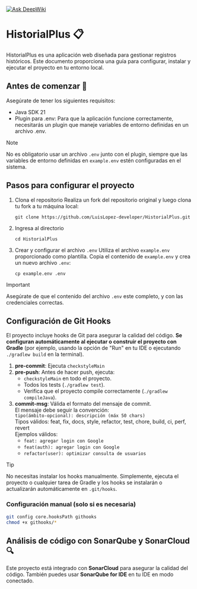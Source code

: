 [![Ask DeepWiki](https://deepwiki.com/badge.svg)](https://deepwiki.com/luislh-dev/HistorialPlus)

# HistorialPlus  📋

HistorialPlus es una aplicación web diseñada para gestionar registros históricos. Este documento proporciona una guía
para configurar, instalar y ejecutar el proyecto en tu entorno local.

## Antes de comenzar 🚀
Asegúrate de tener los siguientes requisitos:
- Java SDK 21
- Plugin para .env: Para que la aplicación funcione correctamente, necesitarás un plugin que maneje variables de entorno definidas en un archivo .env.

> [!NOTE]
> No es obligatorio usar un archivo `.env` junto con el plugin, siempre que las variables de entorno definidas en `example.env` estén configuradas en el sistema.

## Pasos para configurar el proyecto
1. Clona el repositorio
   Realiza un fork del repositorio original y luego clona tu fork a tu máquina local:
   
   ```
   git clone https://github.com/LuisLopez-developer/HistorialPlus.git
   ```
2. Ingresa al directorio

    ```
    cd HistorialPlus
   ```
3. Crear y configurar el archivo `.env`
   Utiliza el archivo `example.env` proporcionado como plantilla. Copia el contenido de `example.env` y crea un nuevo archivo `.env`:

   ```
   cp example.env .env
   ```
   
  > [!IMPORTANT]  
  > Asegúrate de que el contenido del archivo `.env` este completo, y con las credenciales correctas.

## Configuración de Git Hooks

El proyecto incluye hooks de Git para asegurar la calidad del código. **Se configuran automáticamente al ejecutar o construir el proyecto con Gradle** (por ejemplo, usando la opción de "Run" en tu IDE o ejecutando `./gradlew build` en la terminal).

1. **pre-commit**: Ejecuta `checkstyleMain`
2. **pre-push**: Antes de hacer push, ejecuta:
   - `checkstyleMain` en todo el proyecto.
   - Todos los tests (`./gradlew test`).
   - Verifica que el proyecto compile correctamente (`./gradlew compileJava`).
3. **commit-msg**: Válida el formato del mensaje de commit.  
   El mensaje debe seguir la convención:  
   `tipo(ámbito-opcional): descripción (máx 50 chars)`  
   Tipos válidos: feat, fix, docs, style, refactor, test, chore, build, ci, perf, revert  
   Ejemplos válidos:
   - `feat: agregar login con Google`
   - `feat(auth): agregar login con Google`
   - `refactor(user): optimizar consulta de usuarios`

> [!TIP]
> No necesitas instalar los hooks manualmente. Simplemente, ejecuta el proyecto o cualquier tarea de Gradle y los hooks se instalarán o actualizarán automáticamente en `.git/hooks`.

### Configuración manual (solo si es necesaria)

```bash
git config core.hooksPath githooks
chmod +x githooks/*
```

## Análisis de código con SonarQube y SonarCloud 🔍
Este proyecto está integrado con **SonarCloud** para asegurar la calidad del código. También puedes usar **SonarQube for IDE** en tu IDE en modo conectado.
